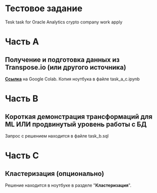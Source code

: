 # Тестовое задание
Tesk task for Oracle Analytics crypto company work apply

# Часть А	
## Получение и подготовка данных из Transpose.io (или другого источника)

[**Ссылка**](https://colab.research.google.com/drive/1e4lCX4wvEL-qugidwM1laiXwEMMa_HSy?usp=sharing) на Google Colab.
Копия ноутбука в файле task_a_c.ipynb

# Часть B
## Короткая демонстрация трансформаций для ML ИЛИ продвинутый уровень работы с БД

Запрос с решением находится в файле task_b.sql

# Часть C
## Кластеризация (опционально)

Решение находится в ноутбуке в разделе "**Кластеризация**".